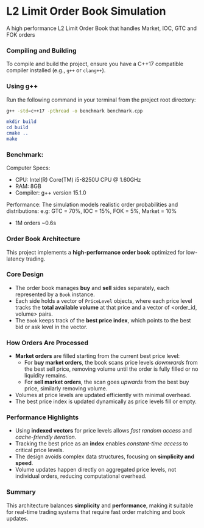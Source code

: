# L2 Limit Order Book Simulation

A high performance L2 Limit Order Book that handles Market, IOC, GTC and FOK orders

### Compiling and Building

To compile and build the project, ensure you have a C++17 compatible compiler installed (e.g., `g++` or `clang++`).

### Using g++

Run the following command in your terminal from the project root directory:

```bash
g++ -std=c++17 -pthread -o benchmark benchmark.cpp
```

```CMake
mkdir build
cd build
cmake ..
make
```

### Benchmark:
Computer Specs: 
- CPU: Intel(R) Core(TM) i5-8250U CPU @ 1.60GHz
- RAM: 8GB
- Compiler: g++ version 15.1.0

Performance:
The simulation models realistic order probabilities and distributions:
e.g: GTC = 70%, IOC = 15%, FOK = 5%, Market = 10%
- 1M orders ~0.6s

### Order Book Architecture

This project implements a **high-performance order book** optimized for low-latency trading.

### Core Design

- The order book manages **buy** and **sell** sides separately, each represented by a `Book` instance.
- Each side holds a vector of `PriceLevel` objects, where each price level tracks the **total available volume** at that price and a vector of <order_id, volume> pairs.
- The `Book` keeps track of the **best price index**, which points to the best bid or ask level in the vector.

### How Orders Are Processed

- **Market orders** are filled starting from the current best price level:
  - For **buy market orders**, the book scans price levels *downwards* from the best sell price, removing volume until the order is fully filled or no liquidity remains.
  - For **sell market orders**, the scan goes *upwards* from the best buy price, similarly removing volume.
- Volumes at price levels are updated efficiently with minimal overhead.
- The best price index is updated dynamically as price levels fill or empty.

### Performance Highlights

- Using **indexed vectors** for price levels allows *fast random access* and *cache-friendly iteration*.
- Tracking the best price as an **index** enables *constant-time access* to critical price levels.
- The design avoids complex data structures, focusing on **simplicity and speed**.
- Volume updates happen directly on aggregated price levels, not individual orders, reducing computational overhead.

### Summary

This architecture balances **simplicity** and **performance**, making it suitable for real-time trading systems that require fast order matching and book updates.

